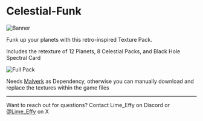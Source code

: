 # Celestial-Funk

![Banner](https://cdn.discordapp.com/attachments/644704134078922771/1335459697083289671/BannerGit.png?ex=67a03f43&is=679eedc3&hm=fb56b5b17f1477bb0e87076572ceb2fecf1c2eecf778d6f7ee2f196466983a0d&)

Funk up your planets with this retro-inspired Texture Pack.

Includes the retexture of 12 Planets, 8 Celestial Packs, and Black Hole Spectral Card

![Full Pack](https://cdn.discordapp.com/attachments/644704134078922771/1335463953488150568/image.png?ex=67a0433a&is=679ef1ba&hm=852f39e5957d89561eea67eb110f9a4a66bec6e65d1a8dc119044e76d1f630ec&)

Needs [Malverk](https://github.com/Eremel/Malverk) as Dependency, otherwise you can manually download and replace the textures within the game files

---
Want to reach out for questions? Contact Lime_Effy on Discord or [@Lime_Effy](https://x.com/Lime_Effy) on X
